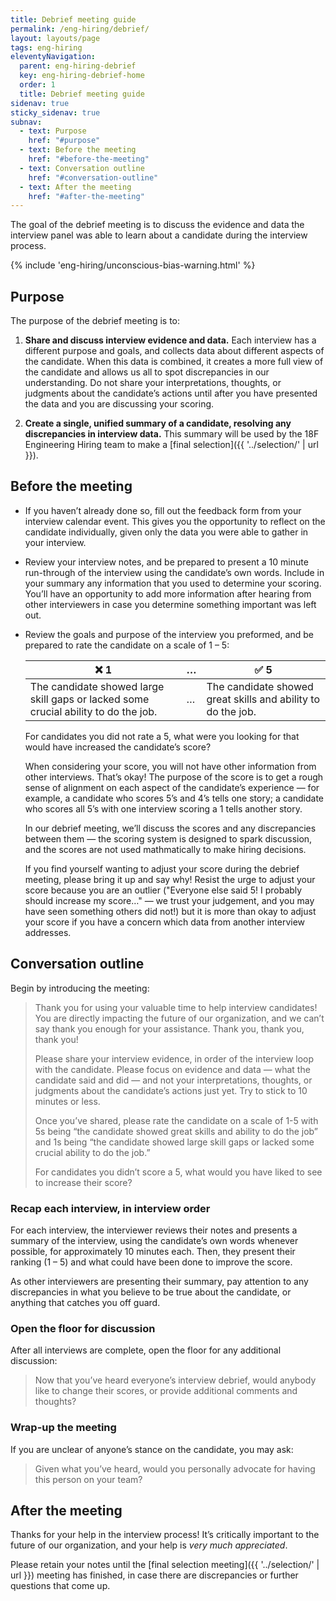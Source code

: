 ```yaml
---
title: Debrief meeting guide
permalink: /eng-hiring/debrief/
layout: layouts/page
tags: eng-hiring
eleventyNavigation: 
  parent: eng-hiring-debrief
  key: eng-hiring-debrief-home
  order: 1
  title: Debrief meeting guide
sidenav: true
sticky_sidenav: true
subnav:
  - text: Purpose
    href: "#purpose"
  - text: Before the meeting
    href: "#before-the-meeting"
  - text: Conversation outline
    href: "#conversation-outline"
  - text: After the meeting
    href: "#after-the-meeting"
---
```


The goal of the debrief meeting is to discuss the evidence and data the interview panel was able to learn about a candidate during the interview process.

{% include 'eng-hiring/unconscious-bias-warning.html' %}

## Purpose

The purpose of the debrief meeting is to:

1. **Share and discuss interview evidence and data.** Each interview has a different purpose and goals, and collects data about different aspects of the candidate. When this data is combined, it creates a more full view of the candidate and allows us all to spot discrepancies in our understanding. Do not share your interpretations, thoughts, or judgments about the candidate’s actions until after you have presented the data and you are discussing your scoring.

2. **Create a single, unified summary of a candidate, resolving any discrepancies in interview data.** This summary will be used by the 18F Engineering Hiring team to make a [final selection]({{ '../selection/' | url }}).

## Before the meeting

- If you haven’t already done so, fill out the feedback form from your interview calendar event. This gives you the opportunity to reflect on the candidate individually, given only the data you were able to gather in your interview. 

- Review your interview notes, and be prepared to present a 10 minute run-through of the interview using the candidate’s own words. Include in your summary any information that you used to determine your scoring. You’ll have an opportunity to add more information after hearing from other interviewers in case you determine something important was left out.

- Review the goals and purpose of the interview you preformed, and be prepared to rate the candidate on a scale of 1 – 5:
  <table class="usa-table">
    <thead>
      <tr>
        <th scope="col">❌ 1</th>
        <th scope="col">…</th>
        <th scope="col">✅ 5</th>
      </tr>
    </thead>
    <tbody>
      <tr>
        <td>The candidate showed large skill gaps or lacked some crucial ability to do the job.</td>
        <td>…</td>
        <td>The candidate showed great skills and ability to do the job.</td>
      </tr>
    </tbody>
  </table>

  For candidates you did not rate a 5, what were you looking for that would have increased the candidate’s score?
  
  When considering your score, you will not have other information from other interviews. That’s okay! The purpose of the score is to get a rough sense of alignment on each aspect of the candidate’s experience — for example, a candidate who scores 5’s and 4’s tells one story; a candidate who scores all 5’s with one interview scoring a 1 tells another story.
  
  In our debrief meeting, we’ll discuss the scores and any discrepancies between them — the scoring system is designed to spark discussion, and the scores are not used mathmatically to make hiring decisions. 
  
  If you find yourself wanting to adjust your score during the debrief meeting, please bring it up and say why! Resist the urge to adjust your score because you are an outlier ("Everyone else said 5! I probably should increase my score…" — we trust your judgement, and you may have seen something others did not!) but it is more than okay to adjust your score if you have a concern which data from another interview addresses.

## Conversation outline

Begin by introducing the meeting:

> Thank you for using your valuable time to help interview candidates! You are directly impacting the future of our organization, and we can’t say thank you enough for your assistance. Thank you, thank you, thank you!
>
> Please share your interview evidence, in order of the interview loop with the candidate. Please focus on evidence and data — what the candidate said and did — and not your interpretations, thoughts, or judgments about the candidate’s actions just yet. Try to stick to 10 minutes or less.
>
> Once you’ve shared, please rate the candidate on a scale of 1-5 with 5s being “the candidate showed great skills and ability to do the job” and 1s being “the candidate showed large skill gaps or lacked some crucial ability to do the job.”
>
> For candidates you didn’t score a 5, what would you have liked to see to increase their score?

### Recap each interview, in interview order

For each interview, the interviewer reviews their notes and presents a summary of the interview, using the candidate’s own words whenever possible, for approximately 10 minutes each. Then, they present their ranking (1 – 5) and what could have been done to improve the score.

As other interviewers are presenting their summary, pay attention to any discrepancies in what you believe to be true about the candidate, or anything that catches you off guard.

### Open the floor for discussion

After all interviews are complete, open the floor for any additional discussion:

> Now that you’ve heard everyone’s interview debrief, would anybody like to change their scores, or provide additional comments and thoughts?

### Wrap-up the meeting

If you are unclear of anyone’s stance on the candidate, you may ask:

> Given what you’ve heard, would you personally advocate for having this person on your team?

## After the meeting

Thanks for your help in the interview process! It’s critically important to the future of our organization, and your help is _very much appreciated_.

Please retain your notes until the [final selection meeting]({{ '../selection/' | url }}) meeting has finished, in case there are discrepancies or further questions that come up.
